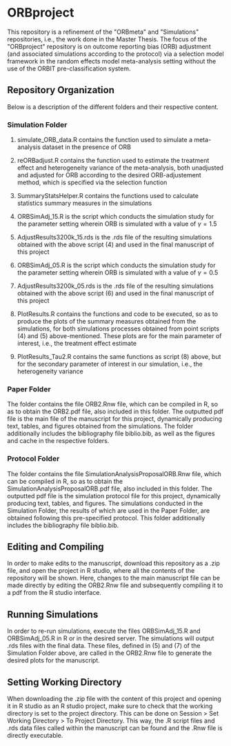 # ORBproject
This repository is a refinement of the "ORBmeta" and "Simulations" repositories, i.e., the work done in the Master Thesis. The focus of the "ORBproject" repository is on outcome reporting bias (ORB) adjustment (and associated simulations according to the protocol) via a selection model framework in the random effects model meta-analysis setting without the use of the ORBIT pre-classification system.

## Repository Organization

Below is a description of the different folders and their respective content.

### Simulation Folder

1. simulate_ORB_data.R contains the function used to simulate a meta-analysis dataset in the presence of ORB

2. reORBadjust.R contains the function used to estimate the treatment effect and heterogeneity variance of the meta-analysis, both unadjusted and adjusted for ORB according to the desired ORB-adjustement method, which is specified via the selection function

3. SummaryStatsHelper.R contains the functions used to calculate statistics summary measures in the simulations

4. ORBSimAdj_15.R is the script which conducts the simulation study for the parameter setting wherein ORB is simulated with a value of $\gamma=1.5$

5. AdjustResults3200k_15.rds is the .rds file of the resulting simulations obtained with the above script (4) and used in the final manuscript of this project

6. ORBSimAdj_05.R is the script which conducts the simulation study for the parameter setting wherein ORB is simulated with a value of $\gamma=0.5$

7. AdjustResults3200k_05.rds is the .rds file of the resulting simulations obtained with the above script (6) and used in the final manuscript of this project

8. PlotResults.R contains the functions and code to be executed, so as to produce the plots of the summary measures obtained from the simulations, for both simulations processes obtained from point scripts (4) and (5) above-mentioned. These plots are for the main parameter of interest, i.e., the treatment effect estimate

9. PlotResults_Tau2.R contains the same functions as script (8) above, but for the secondary parameter of interest in our simulation, i.e., the heterogeneity variance


### Paper Folder

The folder contains the file ORB2.Rnw file, which can be compiled in R, so as to obtain the ORB2.pdf file, also included in this folder. The outputted pdf file is the main file of the manuscript for this project, dynamically producing text, tables, and figures obtained from the simulations. The folder additionally includes the bibliography file biblio.bib, as well as the figures and cache in the respective folders.

### Protocol Folder

The folder contains the file SimulationAnalysisProposalORB.Rnw file, which can be compiled in R, so as to obtain the SimulationAnalysisProposalORB.pdf file, also included in this folder. The outputted pdf file is the simulation protocol file for this project, dynamically producing text, tables, and figures. The simulations conducted in the Simulation Folder, the results of which are used in the Paper Folder, are obtained following this pre-specified protocol. This folder additionally includes the bibliography file biblio.bib.

## Editing and Compiling

In order to make edits to the manuscript, download this repository as a .zip file, and open the project in R studio, where all the contents of the repository will be shown. Here, changes to  the main manuscript file can be made directly by editing the ORB2.Rnw file and subsequently compiling it to a pdf from the R studio interface.

## Running Simulations

In order to re-run simulations, execute the files ORBSimAdj_15.R and ORBSimAdj_05.R in R or in the desired server. The simulations will output .rds files with the final data. These files, defined in (5) and (7) of the Simulation Folder above, are called in the ORB2.Rnw file to generate the desired plots for the manuscript.

## Setting Working Directory

When downloading the .zip file with the content of this project and opening it in R studio as an R studio project, make sure to check that the working directory is set to the project directory. This can be done on Session > Set Working Directory > To Project Directory. This way, the .R script files and .rds data files called within the manuscript can be found and the .Rnw file is directly executable.


